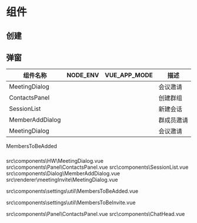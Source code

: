# 组件

## 创建

## 弹窗

| 组件名称        | NODE_ENV | VUE_APP_MODE | 描述       |
| --------------- | -------- | ------------ | ---------- |
| MeetingDialog   |          |              | 会议邀请   |
| ContactsPanel   |          |              | 创建群组   |
| SessionList     |          |              | 新建会话   |
| MemberAddDialog |          |              | 群成员邀请 |
| MeetingDialog   |          |              | 会议邀请   |

MembersToBeAdded

###

###

###

###

src\components\HW\MeetingDialog.vue
src\components\Panel\ContactsPanel.vue
src\components\SessionList.vue
src\components\Dialog\MemberAddDialog.vue
src\renderer\meetingInvite\MeetingDialog.vue

src\components\settings\util\MembersToBeAdded.vue

src\components\settings\util\MembersToBeInvite.vue

src\components\Panel\ContactsPanel.vue
src\components\ChatHead.vue
